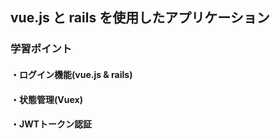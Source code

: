 ## vue.js と rails を使用したアプリケーション

### 学習ポイント

#### ・ログイン機能(vue.js & rails)

#### ・状態管理(Vuex)
#### ・JWTトークン認証
